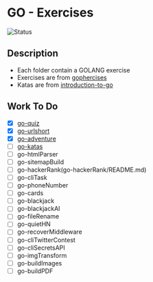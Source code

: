 # GO - Exercises

![Status](https://img.shields.io/badge/Status-InProgess-Orange)

## Description

- Each folder contain a GOLANG exercise
- Exercises are from [gophercises](https://gophercises.com/)
- Katas are from [introduction-to-go](https://github.com/davecheney/introduction-to-go)

## Work To Do

- [x] [go-quiz](go-quiz/README.md)
- [x] [go-urlshort](go-urlshort/README.md)
- [x] [go-adventure](go-adventure/README.md)
- [ ] [go-katas](go-katas/README.md)
- [ ] go-htmlParser
- [ ] go-sitemapBuild
- [ ] go-hackerRank(go-hackerRank/README.md)
- [ ] go-cliTask
- [ ] go-phoneNumber
- [ ] go-cards
- [ ] go-blackjack
- [ ] go-blackjackAI
- [ ] go-fileRename
- [ ] go-quietHN
- [ ] go-recoverMiddleware
- [ ] go-cliTwitterContest
- [ ] go-cliSecretsAPI
- [ ] go-imgTransform
- [ ] go-buildImages
- [ ] go-buildPDF
